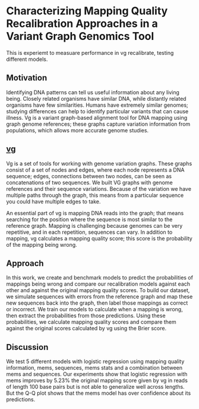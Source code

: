 # Characterizing Mapping Quality Recalibration Approaches in a Variant Graph Genomics Tool
This is experiemt to measuare performance in vg recalibrate, testing different models.

## Motivation
Identifying DNA patterns can tell us useful information about any living being. Closely related organisms have similar DNA, while distantly related organisms have few similarities. Humans have extremely similar genomes; studying differences can help to identify particular variants that can cause illness. Vg is a variant graph-based alignment tool for DNA mapping using graph genome references; these graphs capture variation information from populations, which allows more accurate genome studies.

## [vg](https://github.com/vgteam/vg#vg)

Vg is a set of tools for working with genome variation graphs. These graphs consist of a set of nodes and edges, where each node represents a DNA sequence; edges, connections between two nodes, can be seen as  concatenations of two sequences. We built VG graphs with genome references and their sequence variations. Because of the variation we have multiple paths through the graph, this means from a particular sequence you could have multiple edges to take. 

An essential part of vg is mapping DNA reads into the graph; that means searching for the position where the sequence is most similar to the reference graph. Mapping is challenging because genomes can be very repetitive, and in each repetition, sequences can vary. In addition to mapping, vg calculates a mapping quality score; this score is the probability of the mapping being wrong.

## Approach
In this work, we create and benchmark models to predict the probabilities of mappings being wrong and compare our recalibration models against each other and against the original mapping quality scores. To build our dataset, we simulate sequences with errors from the reference graph and map these new sequences back into the graph, then label those mappings as correct or incorrect. We train our models to calculate when a mapping is wrong, then extract the probabilities from those predictions. Using these probabilities, we calculate mapping quality scores and compare them against the original scores calculated by vg using the Brier score.

## Discussion
We test 5 different models with logistic regression using mapping quality information, mems, sequences, mems stats and a combination between mems and sequences. Our experiments show that logistic regression with mems improves by 5.23% the original mapping score given by vg in reads of length 100 base pairs but is not able to generalize well across lengths. But the Q-Q plot shows that the mems model has over confidence about its predictions.
